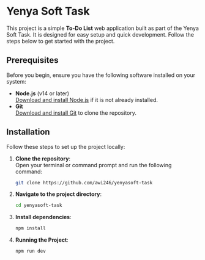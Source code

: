 # Yenya Soft Task

This project is a simple **To-Do List** web application built as part of the Yenya Soft Task. It is designed for easy setup and quick development. Follow the steps below to get started with the project.

## Prerequisites

Before you begin, ensure you have the following software installed on your system:

- **Node.js** (v14 or later)  
  [Download and install Node.js](https://nodejs.org/) if it is not already installed.  
- **Git**  
  [Download and install Git](https://git-scm.com/) to clone the repository.  


## Installation

Follow these steps to set up the project locally:

1. **Clone the repository**:  
   Open your terminal or command prompt and run the following command:  
   ```bash
   git clone https://github.com/awi246/yenyasoft-task

2. **Navigate to the project directory**:
   ```bash
   cd yenyasoft-task

2. **Install dependencies**: 
   ```bash
   npm install

4. **Running the Project**:
   ```bash
   npm run dev
   

